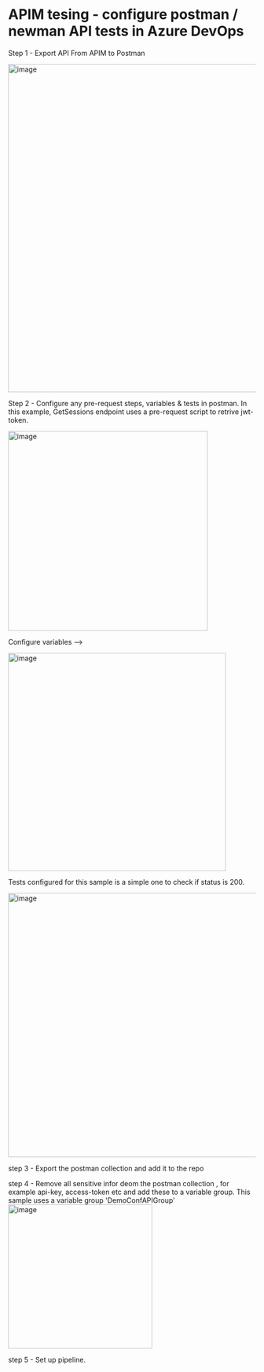 # APIM tesing - configure postman / newman API tests in Azure DevOps 

Step 1 - Export API From APIM to Postman

<img width="667" alt="image" src="https://user-images.githubusercontent.com/11030157/221599631-d7a021a3-7752-454f-89b4-47c86ee2f407.png">

Step 2 - Configure any pre-request steps, variables & tests in postman. In this example, GetSessions endpoint uses a pre-request script to retrive jwt-token.

<img width="406" alt="image" src="https://user-images.githubusercontent.com/11030157/221600903-db891c2c-66fa-459b-b367-3cac072dfe0d.png">

Configure variables -->

<img width="443" alt="image" src="https://user-images.githubusercontent.com/11030157/221602459-e8089857-b3d3-42d0-b858-bfbc9f1bc370.png">

Tests configured for this sample is a simple one to check if status is 200.
 
<img width="537" alt="image" src="https://user-images.githubusercontent.com/11030157/221600688-280eaeb4-fc5f-4970-833f-584305259cef.png">

step 3 - Export the postman collection and add it to the repo

step 4 - Remove all sensitive infor deom the postman collection , for example api-key, access-token etc and add these to a variable group. This sample uses a variable group 'DemoConfAPIGroup'
<img width="293" alt="image" src="https://user-images.githubusercontent.com/11030157/221603226-36824da0-3bed-4b51-8296-28273260b639.png">

step 5 - Set up pipeline.

